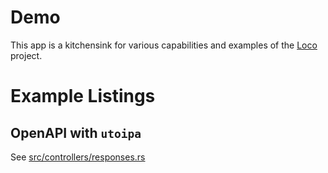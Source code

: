 # Demo

This app is a kitchensink for various capabilities and examples of the [Loco](https://loco.rs) project.

# Example Listings

## OpenAPI with `utoipa`

See [src/controllers/responses.rs](src/controllers/responses.rs)
